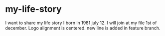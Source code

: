 # my-life-story
I want to share my life story
I born in 1981 july 12.
I will join at my file 1st of december.
Logo alignment is centered.
new line is added in feature branch.
